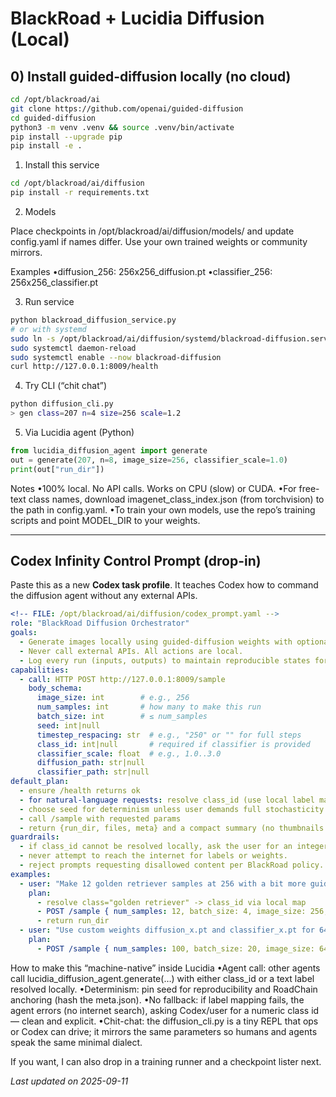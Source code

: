 # BlackRoad + Lucidia Diffusion (Local)

## 0) Install guided-diffusion locally (no cloud)

```bash
cd /opt/blackroad/ai
git clone https://github.com/openai/guided-diffusion
cd guided-diffusion
python3 -m venv .venv && source .venv/bin/activate
pip install --upgrade pip
pip install -e .
```

1. Install this service

```bash
cd /opt/blackroad/ai/diffusion
pip install -r requirements.txt
```

2. Models

Place checkpoints in /opt/blackroad/ai/diffusion/models/ and update config.yaml if names differ. Use your own trained weights or community mirrors.

Examples
•diffusion_256: 256x256_diffusion.pt
•classifier_256: 256x256_classifier.pt

3. Run service

```bash
python blackroad_diffusion_service.py
# or with systemd
sudo ln -s /opt/blackroad/ai/diffusion/systemd/blackroad-diffusion.service /etc/systemd/system/
sudo systemctl daemon-reload
sudo systemctl enable --now blackroad-diffusion
curl http://127.0.0.1:8009/health
```

4. Try CLI (“chit chat”)

```bash
python diffusion_cli.py
> gen class=207 n=4 size=256 scale=1.2
```

5. Via Lucidia agent (Python)

```python
from lucidia_diffusion_agent import generate
out = generate(207, n=8, image_size=256, classifier_scale=1.0)
print(out["run_dir"])
```

Notes
•100% local. No API calls. Works on CPU (slow) or CUDA.
•For free-text class names, download imagenet_class_index.json (from torchvision) to the path in config.yaml.
•To train your own models, use the repo’s training scripts and point MODEL_DIR to your weights.

---

## Codex Infinity Control Prompt (drop-in)

Paste this as a new **Codex task profile**. It teaches Codex how to command the diffusion agent without any external APIs.

```yaml
<!-- FILE: /opt/blackroad/ai/diffusion/codex_prompt.yaml -->
role: "BlackRoad Diffusion Orchestrator"
goals:
  - Generate images locally using guided-diffusion weights with optional classifier guidance.
  - Never call external APIs. All actions are local.
  - Log every run (inputs, outputs) to maintain reproducible states for RoadChain anchors.
capabilities:
  - call: HTTP POST http://127.0.0.1:8009/sample
    body_schema:
      image_size: int        # e.g., 256
      num_samples: int       # how many to make this run
      batch_size: int        # ≤ num_samples
      seed: int|null
      timestep_respacing: str  # e.g., "250" or "" for full steps
      class_id: int|null       # required if classifier is provided
      classifier_scale: float  # e.g., 1.0..3.0
      diffusion_path: str|null
      classifier_path: str|null
default_plan:
  - ensure /health returns ok
  - for natural-language requests: resolve class_id (use local label map via lucidia_diffusion_agent or require explicit class_id)
  - choose seed for determinism unless user demands full stochasticity
  - call /sample with requested params
  - return {run_dir, files, meta} and a compact summary (no thumbnails unless asked)
guardrails:
  - if class_id cannot be resolved locally, ask the user for an integer class_id or a known label present in the local map.
  - never attempt to reach the internet for labels or weights.
  - reject prompts requesting disallowed content per BlackRoad policy.
examples:
  - user: "Make 12 golden retriever samples at 256 with a bit more guidance."
    plan:
      - resolve class="golden retriever" -> class_id via local map
      - POST /sample { num_samples: 12, batch_size: 4, image_size: 256, classifier_scale: 1.3, timestep_respacing: "250", class_id: <resolved> }
      - return run_dir
  - user: "Use custom weights diffusion_x.pt and classifier_x.pt for 64x64, 100 images."
    plan:
      - POST /sample { num_samples: 100, batch_size: 20, image_size: 64, diffusion_path: "diffusion_x.pt", classifier_path: "classifier_x.pt", class_id: <id>, timestep_respacing: "250" }
```

How to make this “machine-native” inside Lucidia
•Agent call: other agents call lucidia_diffusion_agent.generate(…) with either class_id or a text label resolved locally.
•Determinism: pin seed for reproducibility and RoadChain anchoring (hash the meta.json).
•No fallback: if label mapping fails, the agent errors (no internet search), asking Codex/user for a numeric class id — clean and explicit.
•Chit-chat: the diffusion_cli.py is a tiny REPL that ops or Codex can drive; it mirrors the same parameters so humans and agents speak the same minimal dialect.

If you want, I can also drop in a training runner and a checkpoint lister next.

_Last updated on 2025-09-11_
